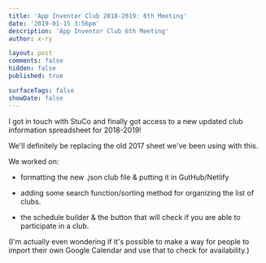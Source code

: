 ```yaml
---
title: 'App Inventor Club 2018-2019: 6th Meeting'
date: '2019-01-15 3:56pm'
description: 'App Inventor Club 6th Meeting'
author: x-ry	

layout: post
comments: false
hidden: false
published: true

surfaceTags: false
showDate: false
---
```

I got in touch with StuCo and finally got access to a new updated club information spreadsheet for 2018-2019!

We'll definitely be replacing the old 2017 sheet we've been using with this.

We worked on:

- formatting the new .json club file & putting it in GutHub/Netlify 

- adding some search function/sorting method for organizing the list of clubs.

- the schedule builder & the button that will check if you are able to participate in a club. 

(I'm actually even wondering if it's possible to make a way for people to import their own Google Calendar and use that to check for availability.)
